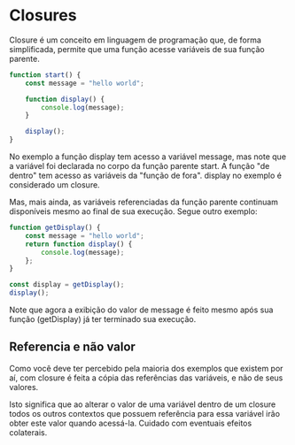 # Closures

Closure é um conceito em linguagem de programação que, de forma simplificada, 
permite que uma função acesse variáveis de sua função parente.

```javascript
function start() {
    const message = "hello world";

    function display() {
        console.log(message);
    }

    display();
}
```

No exemplo a função display tem acesso a variável message, mas note que a 
variável foi declarada no corpo da função parente start. A função "de dentro" 
tem acesso as variáveis da "função de fora". display no exemplo é considerado um
closure.

Mas, mais ainda, as variáveis referenciadas da função parente continuam 
disponíveis mesmo ao final de sua execução. Segue outro exemplo:

```javascript
function getDisplay() {
    const message = "hello world";    
    return function display() {
        console.log(message);
    };
}

const display = getDisplay();
display();
```

Note que agora a exibição do valor de message é feito mesmo após sua função 
(getDisplay) já ter terminado sua execução.

## Referencia e não valor

Como você deve ter percebido pela maioria dos exemplos que existem por aí, com 
closure é feita a cópia das referências das variáveis, e não de seus valores.

Isto significa que ao alterar o valor de uma variável dentro de um closure todos
os outros contextos que possuem referência para essa variável irão obter este 
valor quando acessá-la. Cuidado com eventuais efeitos colaterais.